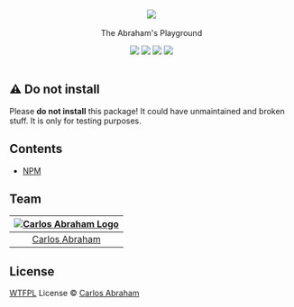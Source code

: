 <p align="center">
	<br>
	<a href="https://npmjs.com/package/@abranhe/playground"><img src="https://cdn.abranhe.com/projects/playground/logo.svg"></a>
	<br>
	<br>
	The Abraham's Playground
	<br>
</p>

<p align="center">
	<a href="https://github.com/abranhe"><img src="https://abranhe.com/badge.svg"></a>
	<a href="https://cash.me/$abranhe"><img src="https://cdn.abranhe.com/badges/cash-me.svg"></a>
	<a href="https://patreon.com/abranhe"><img src="https://cdn.abranhe.com/badges/patreon.svg" /></a>
	<a href="https://github.com/abranhe/@abranhe/playground/blob/master/license"><img src="https://img.shields.io/github/license/abranhe/@abranhe/playground.svg" /></a>
  <br>
  <br>
</p>

## ⚠️ Do not install

Please **do not install** this package! It could have unmaintained and broken stuff. It is only for testing purposes.

## Contents

- [NPM](https://github.com/abranhe/playground/blob/master/npm)

## Team

|[![Carlos Abraham Logo][abranhe-img]][abranhe]|
| :-: |
| [Carlos Abraham][abranhe] |

## License

[WTFPL][license] License © [Carlos Abraham][abranhe]

<!-------------------- Links ------------------------>
[abranhe]: https://github.com/abranhe
[abranhe-img]: https://avatars3.githubusercontent.com/u/21347264?s=50
[license]: https://github.com/abranhe/playground/blob/master/license